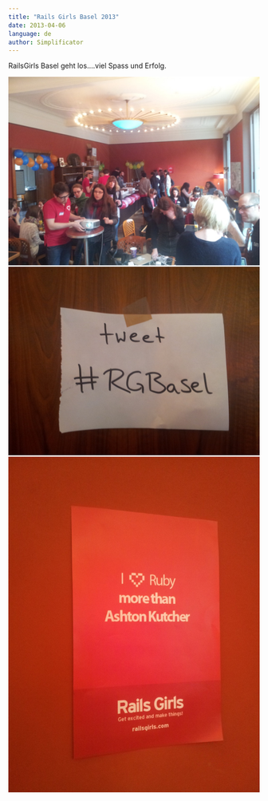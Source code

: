 ```yaml
---
title: "Rails Girls Basel 2013"
date: 2013-04-06
language: de
author: Simplificator
---
```


RailsGirls Basel geht los….viel Spass und Erfolg.

![Rails Girls Basel 2013 participants](images/tumblr_mktpupjyrx1s5gaabo1_1280.jpg)
![Tweet #RGBasel](images/tumblr_mktpupjyrx1s5gaabo2_1280.jpg)
![Rails Girls poster](images/tumblr_mktpupjyrx1s5gaabo3_1280.jpg)
